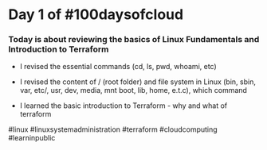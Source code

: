 # Day 1 of #100daysofcloud

### Today is about reviewing the basics of Linux Fundamentals and Introduction to Terraform

- I revised the essential commands (cd, ls, pwd, whoami, etc)

- I revised the content of / (root folder) and file system in Linux (bin, sbin, var, etc/, usr, dev, media, mnt boot, lib, home, e.t.c), which command

- I learned the basic introduction to Terraform - why and what of terraform

#linux #linuxsystemadministration #terraform #cloudcomputing #learninpublic
